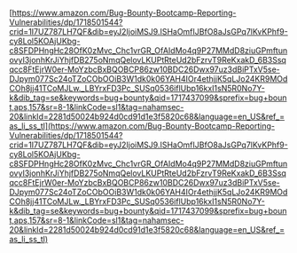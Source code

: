 [https://www.amazon.com/Bug-Bounty-Bootcamp-Reporting-Vulnerabilities/dp/1718501544?crid=1I7UZ787LH7QF&dib=eyJ2IjoiMSJ9.ISHaOmfIJBfO8aJsGPq7lKvKPhf9-cy8Lol5KOAjUKbg-c8SFDPHngHc28OfK0zMvc_Chc1vrGR_OfAIdMo4q9P27MMdD8ziuGPmftunovyI3jonhKrJiYhjfDB275oNmqQelovLKUPtRteUd2bFzrvT9ReKxakD_6B3Ssqqcc8FtEjrW0er-MoYzbcBxBQOBCP86zw10BDC26Dwx97uz3dBiPTxV5se-DJpym077Sc24oTZoCObOOiB3W1dk0k06YAH4IOr4ethjjK5qLJo24KR9MOdCOh8jj41TCoMJLw._LBYrxFD3Pc_SUSq0536iflUbp16kxI1sN5R0No7Y-k&dib_tag=se&keywords=bug+bounty&qid=1717437099&sprefix=bug+bount,aps,157&sr=8-1&linkCode=sl1&tag=nahamsec-20&linkId=2281d50024b924d0cd91d1e3f5820c68&language=en_US&ref_=as_li_ss_tl](https://www.amazon.com/Bug-Bounty-Bootcamp-Reporting-Vulnerabilities/dp/1718501544?crid=1I7UZ787LH7QF&dib=eyJ2IjoiMSJ9.ISHaOmfIJBfO8aJsGPq7lKvKPhf9-cy8Lol5KOAjUKbg-c8SFDPHngHc28OfK0zMvc_Chc1vrGR_OfAIdMo4q9P27MMdD8ziuGPmftunovyI3jonhKrJiYhjfDB275oNmqQelovLKUPtRteUd2bFzrvT9ReKxakD_6B3Ssqqcc8FtEjrW0er-MoYzbcBxBQOBCP86zw10BDC26Dwx97uz3dBiPTxV5se-DJpym077Sc24oTZoCObOOiB3W1dk0k06YAH4IOr4ethjjK5qLJo24KR9MOdCOh8jj41TCoMJLw._LBYrxFD3Pc_SUSq0536iflUbp16kxI1sN5R0No7Y-k&dib_tag=se&keywords=bug+bounty&qid=1717437099&sprefix=bug+bount,aps,157&sr=8-1&linkCode=sl1&tag=nahamsec-20&linkId=2281d50024b924d0cd91d1e3f5820c68&language=en_US&ref_=as_li_ss_tl)